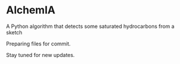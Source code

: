 # AlchemIA
A Python algorithm that detects some saturated hydrocarbons from a sketch

Preparing files for commit.

Stay tuned for new updates.
